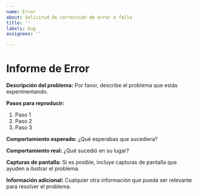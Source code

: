 ```yaml
---
name: Error
about: Solicitud de corrección de error o falla
title: ''
labels: bug
assignees: ''

---
```


# Informe de Error

**Descripción del problema:**
Por favor, describe el problema que estás experimentando.

**Pasos para reproducir:**
1. Paso 1
2. Paso 2
3. Paso 3

**Comportamiento esperado:**
¿Qué esperabas que sucediera?

**Comportamiento real:**
¿Qué sucedió en su lugar?

**Capturas de pantalla:**
Si es posible, incluye capturas de pantalla que ayuden a ilustrar el problema.

**Información adicional:**
Cualquier otra información que pueda ser relevante para resolver el problema.
